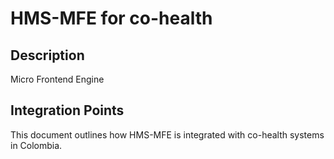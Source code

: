 # HMS-MFE for co-health

## Description

Micro Frontend Engine

## Integration Points

This document outlines how HMS-MFE is integrated with co-health systems in Colombia.
